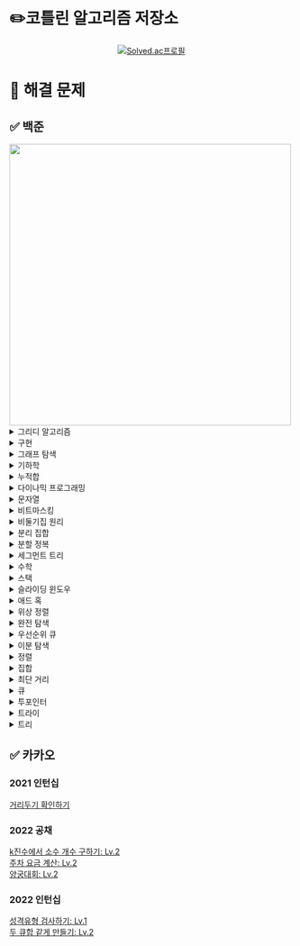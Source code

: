# ✏️코틀린 알고리즘 저장소
[<div align=center>![Solved.ac프로필](http://mazassumnida.wtf/api/v2/generate_badge?boj=emforhs246)](https://solved.ac/emforhs246)</div>


# 📖 해결 문제
## ✅ 백준
<img src="https://user-images.githubusercontent.com/39405316/194695477-aab47732-394f-458b-8c72-ad444d094a29.png" width=500>

<details>
<summary>그리디 알고리즘</summary>
<div markdown="1">

[1041 주사위: 골드5](https://www.acmicpc.net/problem/1041)  
[1092 배: 골드5](https://www.acmicpc.net/problem/1092)  
[1455 뒤집기 II: 실버1](https://www.acmicpc.net/problem/1455)  
[1461 도서관: 골드5](https://www.acmicpc.net/problem/1461)  
[1541 잃어버린 괄호: 실버2](https://www.acmicpc.net/problem/1541)  
[1783 병든나이트: 실버3](https://www.acmicpc.net/problem/1783)  
[1900 레슬러: 실버2](https://www.acmicpc.net/problem/1900)  
[1946 신입 사원: 실버1](https://www.acmicpc.net/problem/1946)  
[2141 우체국: 골드4](https://www.acmicpc.net/problem/2141)  
[2258 정육점: 골드4](https://www.acmicpc.net/problem/2258)  
[2374 같은 수 만들기: 골드4](https://www.acmicpc.net/problem/2374)  
[2405 세 수, 두 M: 골드4](https://www.acmicpc.net/problem/2405)  
[2697 다음수 구하기: 실버2](https://www.acmicpc.net/problem/2697)  
[2872 우리집엔 도서관이 있어: 실버2](https://www.acmicpc.net/problem/2872)  
[3216 다운로드: 실버2](https://www.acmicpc.net/problem/3216)  
[4055 파티가 좋아 파티가 좋아: 골드5](https://www.acmicpc.net/problem/4055)  
[11501 주식: 실버2](https://www.acmicpc.net/problem/11501)  
[12970 AB: 골드4](https://www.acmicpc.net/problem/12970)  
[15553 난로: 골드5](https://www.acmicpc.net/problem/15553)  
[15904 UCPC는 무엇의 약자일까?](https://www.acmicpc.net/problem/15904)
[16206 롤케이크: 실버1](https://www.acmicpc.net/problem/16206)  
[19582 200년간 폐관수련했더니 PS 최강자가 된 건에 대하여: 골드3](https://www.acmicpc.net/problem/19582)  
[20311 화학 실험: 골드5](https://www.acmicpc.net/problem/20311)  
[23322 초콜릿 뺏어 먹기: 실버2](https://www.acmicpc.net/problem/23322)  
[24023 아기 홍윤: 골드5](https://www.acmicpc.net/problem/24023)  
[24524 아름다운 문자열: 골드5](https://www.acmicpc.net/problem/24524)  
[25381 ABBC: 골드4](https://www.acmicpc.net/problem/25381)  
[26075 곰곰아 선 넘지마: 골드4](https://www.acmicpc.net/problem/26075)  
[26648 물정수열: 실버1](https://www.acmicpc.net/problem/26648)  
[28015 영역 색칠: 실버2](https://www.acmicpc.net/problem/28015)  

</div>
</details>

<details>
<summary>구현</summary>
<div markdown="1">

[1138 한 줄로 서기: 실버2](https://www.acmicpc.net/problem/1138)  
[1148 단어 만들기: 골드5](https://www.acmicpc.net/problem/1148)  
[2115 갤러리: 골드5](https://www.acmicpc.net/problem/2115)  
[2573 빙산: 골드4](https://www.acmicpc.net/problem/2573)  
[3961 터치스크린 키보드: 실버2](https://www.acmicpc.net/problem/3961)  
[4179 불!: 골드4](https://www.acmicpc.net/problem/4179)  
[4929 수열 걷기: 실버2](https://www.acmicpc.net/problem/4929)  
[5212 지구 온난화: 실버2](https://www.acmicpc.net/problem/5212)  
[11637 인기 투표: 실버5](https://www.acmicpc.net/problem/11637)  
[13335 트럭: 실버1](https://www.acmicpc.net/problem/13335)  
[15683 감시: 골드4](https://www.acmicpc.net/problem/15683)  
[16926 배열 돌리기 1: 실버1](https://www.acmicpc.net/problem/16926)  
[17140 이차원 배열과 연산: 골드4](https://www.acmicpc.net/problem/17140)  
[17144 미세먼지 안녕!: 골드4](https://www.acmicpc.net/problem/17144)  
[20056 마법사 상어와 파이어볼: 골드4](https://www.acmicpc.net/problem/20056)  
[26597 이 사람 왜 이렇게 1122를 좋아함?: 실버2](https://www.acmicpc.net/problem/26597)  

</div>
</details>

<details>
<summary>그래프 탐색</summary>
<div markdown="1">

[1012 유기농 배추: 실버2](https://www.acmicpc.net/problem/1012)  
[1240 노드사이의 거리: 골드5](https://www.acmicpc.net/problem/1240)  
[1326 폴짝폴짝: 실버2](https://www.acmicpc.net/problem/1326)  
[1430 공격: 골드4](https://www.acmicpc.net/problem/1430)  
[1600 말이 되고픈 연숭이: 골드3](https://www.acmicpc.net/problem/1600)  
[1686 복날: 골드4](https://www.acmicpc.net/problem/1686)  
[1726 로봇: 골드3](https://www.acmicpc.net/problem/1726)  
[1967 트리의 지름: 골드4](https://www.acmicpc.net/problem/1967)  
[1987 알파벳: 골드4(DFS)](https://www.acmicpc.net/problem/1987)  
[2206 벽 부수고 이동하기: 골드3](https://www.acmicpc.net/problem/2206)  
[2251 물통: 골드5](https://www.acmicpc.net/problem/2251)  
[2310 어드벤처 게임: 골드4](https://www.acmicpc.net/problem/2310)  
[2412 암벽 등반: 골드4](https://www.acmicpc.net/problem/2412)  
[2665 미로만들기: 골드4](https://www.acmicpc.net/problem/2665)  
[2668 숫자고르기: 골드5](https://www.acmicpc.net/problem/2668)  
[4963 섬의 개수: 실버2](https://www.acmicpc.net/problem/4963)  
[6087 레이저 통신: 골드3](https://www.acmicpc.net/problem/6087)  
[6118 숨바꼭질: 실버1](https://www.acmicpc.net/problem/6118)  
[6146 신아를 만나러: 실버1](https://www.acmicpc.net/problem/6146)  
[6593 상범 빌딩: 골드5](https://www.acmicpc.net/problem/6593)  
[7576 토마토: 골드5](https://www.acmicpc.net/problem/7576)  
[9466 텀 프로젝트: 골드3](https://www.acmicpc.net/problem/9466)  
[10026 적록색약: 골드5](https://www.acmicpc.net/problem/10026)  
[11266 단절점: 플래티넘4](https://www.acmicpc.net/problem/11266)  
[11400 단절선: 플래티넘4](https://www.acmicpc.net/problem/11400)  
[12784 인하니카 공화국: 골드3](https://www.acmicpc.net/problem/12784)  
[13903 출근: 실버1]( https://www.acmicpc.net/problem/13903)  
[13913 숨바꼭질 4: 골드4](https://www.acmicpc.net/problem/13913)  
[14217 그래프 탐색: 골드5](https://www.acmicpc.net/problem/14217)  
[14218 그래프 탐색2: 실버1](https://www.acmicpc.net/problem/14218)  
[14226 이모티콘: 골드4](https://www.acmicpc.net/problem/14226)  
[14267 회사 문화 1: 골드4](https://www.acmicpc.net/problem/14267)  
[14395 4연산: 골드5](https://www.acmicpc.net/problem/14395)  
[14550 마리오 파티: 골드5](https://www.acmicpc.net/problem/14550)  
[14940 쉬운 최단거리: 실버1](https://www.acmicpc.net/problem/14940)  
[16197 두 동전: 골드4](https://www.acmicpc.net/problem/16197)  
[16568 엔비스카의 영혼: 실버1](https://www.acmicpc.net/problem/16568)  
[16928 뱀과 사다리 게임: 골드5](https://www.acmicpc.net/problem/16928)  
[17129 윌리암슨수액빨이딱따구리가 정보섬에 올라온 이유: 실버1](https://www.acmicpc.net/problem/17129)  
[17141 연구소 2: 골드4](https://www.acmicpc.net/problem/17141)  
[18232 텔레포트 정거장: 실버2](https://www.acmicpc.net/problem/18232)  
[19538 루머: 골드4](https://www.acmicpc.net/problem/19538)  
[21937 작업: 실버1](https://www.acmicpc.net/problem/21937)  
[22353 항체 인식: 골드5](https://www.acmicpc.net/problem/22352)  
[23085 판치기: 골드4](https://www.acmicpc.net/problem/23085)  
[23835 어떤 우유의 배달목록 (Easy): 골드4](https://www.acmicpc.net/problem/23835)  
[25416 빠른 숫자 탐색: 실버2](https://www.acmicpc.net/problem/25416)  
[25601 자바의 형변환: 실버1](https://www.acmicpc.net/problem/25601)  
[27211 도넛 행성: 골드5](https://www.acmicpc.net/problem/27211)  
[27737 버섯 농장: 실버1](https://www.acmicpc.net/problem/27737)  

</div>
</details>

<details>
<summary>기하학</summary>
<div markdown="1">

[1027 고층 건물: 골드4](https://www.acmicpc.net/problem/1027)  
[1709 타일 위의 원: 실버2](https://www.acmicpc.net/problem/1709)  
[3495 아스키 도형: 실버1](https://www.acmicpc.net/problem/3495)  
[17371 이사: 골드1](https://www.acmicpc.net/problem/17371)  
[17843 시계: 실버5](https://www.acmicpc.net/problem/17843)  

</div>
</details>

<details>
<summary>누적합</summary>
<div markdown="1">

[2313 보석 구매하기: 골드5](https://www.acmicpc.net/problem/2313)  
[7348 테이블 옮기기: 실버2](https://www.acmicpc.net/problem/7348)  
[12841 정보대 등산: 실버2](https://www.acmicpc.net/problem/12841)  
[14465 소가 길을 건너간 이유 5: 실버2](https://www.acmicpc.net/problem/14465)  
[19951 태상이의 훈련소 생활: 골드5](https://www.acmicpc.net/problem/19951)  
[20438 출석체크: 실버2](https://www.acmicpc.net/problem/20438)  
[21758 꿀 따기: 골드5](https://www.acmicpc.net/problem/21758)  
[25682 체스판 다시 칠하기: 골드5](https://www.acmicpc.net/problem/25682)  
[25708 만남의 광장: 실버1](https://www.acmicpc.net/problem/25708)  
[27210 신을 모시는 사당: 골드5](https://www.acmicpc.net/problem/27210)  
[28070 유니의 편지 쓰기: 골드5](https://www.acmicpc.net/problem/28070)  

</div>
</details>

<details>
<summary>다이나믹 프로그래밍</summary>
<div markdown="1">

[1106 호텔: 골드5](https://www.acmicpc.net/problem/1106)  
[1229 육각수: 골드4](https://www.acmicpc.net/problem/1229)  
[1309 동물원: 실버1](https://www.acmicpc.net/problem/1309)  
[1344 축구: 골드4](https://www.acmicpc.net/problem/1344)  
[1495 기타리스트: 실버1](https://www.acmicpc.net/problem/1495)  
[1633 최고의 팀 만들기: 골드4](https://www.acmicpc.net/problem/1633)  
[1679 숫자놀이: 실버1](https://www.acmicpc.net/problem/1679)  
[1699 제곱수의 합: 실버2](https://www.acmicpc.net/problem/1699)
[1720 타일 코드: 골드4](https://www.acmicpc.net/problem/1720)  
[1793 타일링: 실버2](https://www.acmicpc.net/problem/1793)  
[1796 신기한 키보드: 골드4](https://www.acmicpc.net/problem/1796)  
[1965 상자넣기: 실버2](https://www.acmicpc.net/problem/1965)  
[2096 내려가기: 골드5](https://www.acmicpc.net/problem/2096)  
[2294 동전 2: 골드5](https://www.acmicpc.net/problem/2294)  
[2302 극장 좌석: 실버1](https://www.acmicpc.net/problem/2302)  
[2411 아이템 먹기: 골드4](https://www.acmicpc.net/problem/2411)  
[2418 단어 격자: 골드5](https://www.acmicpc.net/problem/2418)  
[2533 사회망 서비스(SNS): 골드3](https://www.acmicpc.net/problem/2533)  
[2629 양팔저울: 골드3](https://www.acmicpc.net/problem/2629)  
[3099 도트 매트릭스 프린터: 골드4](https://www.acmicpc.net/problem/3099)  
[4095 최대 정사각형: 골드4](https://www.acmicpc.net/problem/4095)  
[5557 1학년: 골드5](https://www.acmicpc.net/problem/5557)  
[7579 앱: 골드3](https://www.acmicpc.net/problem/7579)  
[9184 신나는 함수 실행: 실버2](https://www.acmicpc.net/problem/9184)  
[9461 파도반 수열: 실버3](https://www.acmicpc.net/problem/9461)  
[9625 BABBA: 실버5](https://www.acmicpc.net/problem/9625)  
[9764 서로 다른 자연수의 합: 골드5](https://www.acmicpc.net/problem/9764)  
[10571 다이아몬드: 실버1](https://www.acmicpc.net/problem/10571)  
[14231 박스 포장: 실버2](https://www.acmicpc.net/problem/14231)  
[14585 사수빈탕: 실버1](https://www.acmicpc.net/problem/14585)  
[14925 목장 건설하기: 골드4](https://www.acmicpc.net/problem/14925)  
[15486 퇴사 2: 골드5](https://www.acmicpc.net/problem/15486)  
[15645 내려가기 2: 실버1](https://www.acmicpc.net/problem/15645)  
[15988 1, 2, 3 더하기 3: 실버2](https://www.acmicpc.net/problem/15988)  
[15990 1, 2, 3 더하기 5: 실버2](https://www.acmicpc.net/problem/15990)  
[16194 카드 구매하기 2: 실버1](https://www.acmicpc.net/problem/16194)  
[17070 파이프 옮기기 1: 골드5](https://www.acmicpc.net/problem/17070)  
[17218 비밀번호 만들기: 골드5](https://www.acmicpc.net/problem/17218)  
[17243 Almost-K Increasing Subsequence: 골드5](https://www.acmicpc.net/problem/17243)  
[17291 새끼치기: 실버2](https://www.acmicpc.net/problem/17291)  
[17351 3루수는 몰라: 골드4](https://www.acmicpc.net/problem/17351)  
[19621 회의실 배정 2: 실버2](https://www.acmicpc.net/problem/19621)  
[20162 간식 파티: 실버2](https://www.acmicpc.net/problem/20162)  
[21555 빛의 돌 옮기기: 실버2](https://www.acmicpc.net/problem/21555)  
[22857 가장 긴 짝수 연속한 부분 수열 (small): 실버2](https://www.acmicpc.net/problem/22857)  
[22968 균형: 골드5](https://www.acmicpc.net/problem/22968)  
[24390 또 전자레인지야?: 실버1](https://www.acmicpc.net/problem/24390)  
[25170 명랑한 아리의 외출: 골드5](https://www.acmicpc.net/problem/25170)  
[25343 최장 최장 증가 부분 수열: 골드5](https://www.acmicpc.net/problem/25343)  
[25822 2000문제 푼 임스: 실버1](https://www.acmicpc.net/problem/25822)  
[28325 호숫가의 개미굴: 골드5](https://www.acmicpc.net/problem/28325)  
[28360 양동이 게임: 실버1](https://www.acmicpc.net/problem/28360)  

</div>
</details>

<details>
<summary>문자열</summary>
<div markdown="1">

[1474 밑 줄: 실버1](https://www.acmicpc.net/problem/1474)  
[1501 영어읽기: 골드5](https://www.acmicpc.net/problem/1501)  
[1512 주기문으로 바꾸기: 골드5](https://www.acmicpc.net/problem/1512)  
[1599 민식어: 골드5](https://www.acmicpc.net/problem/1599)  
[1897 토달기: 골드5](https://www.acmicpc.net/problem/1897)  
[2179 비슷한 단어: 골드4](https://www.acmicpc.net/problem/2179)  
[2870 수학숙제: 실버4](https://www.acmicpc.net/problem/2870)  
[3107 IPv6: 골드5](https://www.acmicpc.net/problem/3107)  
[4889 안정적인 문자열: 실버1](https://www.acmicpc.net/problem/4889)  
[5052 전화번호 목록: 골드4](https://www.acmicpc.net/problem/5052)  
[5636 소수 부분 문자열: 실버1](https://www.acmicpc.net/problem/5636)  
[5670 휴대폰 자판: 플래티넘4](https://www.acmicpc.net/problem/5670)  
[6443 애너그램: 골드5](https://www.acmicpc.net/problem/6443)  
[9241 바이러스 복제: 골드5](https://www.acmicpc.net/problem/9241)  
[9519 졸려: 골드5](https://www.acmicpc.net/problem/9519)  
[14369 전화번호 수수께끼 (Small): 골드5](https://www.acmicpc.net/problem/14369)  
[14725 개미굴: 골드3](https://www.acmicpc.net/problem/14725)  

</div>
</details>

<details>
<summary>비트마스킹</summary>
<div markdown="1">

[15787 기차가 어둠을 헤치고 은하수를: 실버2](https://www.acmicpc.net/problem/15787)  
[18119 단어 암기: 골드4](https://www.acmicpc.net/problem/18119)  

</div>
</details>

<details>
<summary>비둘기집 원리</summary>
<div markdown="1">

[5619 세 번째: 실버2](https://www.acmicpc.net/problem/5619)    
[20529 가장 가까운 세 사람의 심리적 거리: 실버1](https://www.acmicpc.net/problem/20529)  
[25758 유전자 조합: 실버1](https://www.acmicpc.net/problem/25758)  

</div>
</details>

<details>
<summary>분리 집합</summary>
<div markdown="1">

[1043 거짓말: 골드4](https://www.acmicpc.net/problem/1043)  
[1197 최소 스패닝 트리: 골드4](https://www.acmicpc.net/problem/1197)  
[1647 도시 분할 계획: 골드4](https://www.acmicpc.net/problem/1647)  
[1774 우주신과의 교감: 골드3](https://www.acmicpc.net/problem/1774)  
[6497 전력난: 골드4](https://www.acmicpc.net/problem/6497)  
[7511 소셜 네트워킹 어플리케이션: 골드5](https://www.acmicpc.net/problem/7511)  
[16957 체스판 위의 공: 골드4](https://www.acmicpc.net/problem/16957)  
[17352 여러분의 다리가 되어 드리겠습니다!: 골드5](https://www.acmicpc.net/problem/17352)  
[18769 그리드 네트워크: 골드4](https://www.acmicpc.net/problem/18769)  
[24542 튜터;튜티 관계의 수: 실버1](https://www.acmicpc.net/problem/24542)  

</div>
</details>

<details>
<summary>분할 정복</summary>
<div markdown="1">

[1074 Z: 실버1](https://www.acmicpc.net/problem/1074)  
[1992 쿼드트리: 실버1](https://www.acmicpc.net/problem/1992)  
[16974 레벨 햄버거: 실버1](https://www.acmicpc.net/problem/16974)  

</div>
</details>

<details>
<summary>세그먼트 트리</summary>
<div markdown="1">

[5676 음주 코딩: 골드1](https://www.acmicpc.net/problem/5676)  
[12837 가계부 (Hard)](https://www.acmicpc.net/problem/12837)  
[14428 수열과 쿼리 16: 골드1](https://www.acmicpc.net/problem/14428)  
[18436 수열과 쿼리 37: 골드1](https://www.acmicpc.net/problem/18436)  

</div>
</details>

<details>
<summary>수학</summary>
<div markdown="1">

[1016: 제곱 ㄴㄴ 수: 골드1](https://www.acmicpc.net/problem/1016)  
[1188 음식평론가: 골드5](https://www.acmicpc.net/problem/1188)  
[1241 머리 톡톡: 골드5](https://www.acmicpc.net/problem/1241)  
[1565 수학: 골드4](https://www.acmicpc.net/problem/1565)  
[2023 신기한 소수: 골드5](https://www.acmicpc.net/problem/2023)  
[2485 가로수: 실버4](https://www.acmicpc.net/problem/2485)  
[9421 소수상근수: 실버1](https://www.acmicpc.net/problem/9421)  
[15319 동혁이의 생일선물: 골드5](https://www.acmicpc.net/problem/15319)  
[17087 숨바꼭질 6: 실버2](https://www.acmicpc.net/problem/17087)  
[28138 재밌는 나머지 연산: 실버3](https://www.acmicpc.net/problem/28138)  

</div>
</details>

<details>
<summary>스택</summary>
<div markdown="1">

[1406 에디터: 실버2](https://www.acmicpc.net/problem/1406)  
[2257 화학식량: 실버2](https://www.acmicpc.net/problem/2257)  
[2504 괄호의 값: 실버1](https://www.acmicpc.net/problem/2504)  
[5397 키로거: 실버2](https://www.acmicpc.net/problem/5397)  
[6198 옥상 정원 꾸미기: 골드5](https://www.acmicpc.net/problem/6198)  
[9935 문자열 폭발: 골드4](https://www.acmicpc.net/problem/9935)  
[10773 제로: 실버4](https://www.acmicpc.net/problem/10773)  
[17298 오큰수: 골드4](https://www.acmicpc.net/problem/17298)  
[24523 내 뒤에 나와 다른 수: 실버2](https://www.acmicpc.net/problem/24523)  
[25956 목차 세기: 실버1](https://www.acmicpc.net/problem/25956)  

</div>
</details>

<details>
<summary>슬라이딩 윈도우</summary>
<div markdown="1">

[11003 최솟값 찾기: 플래티넘5](https://www.acmicpc.net/problem/11003)  
[15961 회전 초밥: 골드4](https://www.acmicpc.net/problem/15961)  

</div>
</details>

<details>
<summary>애드 혹</summary>
<div markdown="1">

[12947 트리 만들기: 골드4](https://www.acmicpc.net/problem/12947)  
[12968 방문: 실버2](https://www.acmicpc.net/problem/12968)  
[27468 2배 또는 0.5배: 골드5](https://www.acmicpc.net/problem/27468)  
[28359 수열의 가치: 골드5](https://www.acmicpc.net/problem/28359)  

</div>
</details>

<details>
<summary>위상 정렬</summary>
<div markdown="1">

[1516 게임 개발: 골드3](https://www.acmicpc.net/problem/1516)  
[2056 작업: 골드4](https://www.acmicpc.net/problem/2056)  
[2252 줄 세우기: 골드3](https://www.acmicpc.net/problem/2252)  
[2529 부등호: 실버1](https://www.acmicpc.net/problem/2529)  
[14567 선수과목: 골드5](https://www.acmicpc.net/problem/14567)  

</div>
</details>

<details>
<summary>완전 탐색</summary>
<div markdown="1">

[1025 제곱수 찾기: 골드5](https://www.acmicpc.net/problem/1025)  
[1034 램프: 골드4](https://www.acmicpc.net/problem/1034)  
[1038 감소하는 수: 골드5](https://www.acmicpc.net/problem/1038)  
[1062 가르침: 골드4](https://www.acmicpc.net/problem/1062)  
[1174 줄어드는 수: 골드5](https://www.acmicpc.net/problem/1174)  
[1195 킥다운: 골드5](https://www.acmicpc.net/problem/1195)  
[1342 행운의 문자열: 실버1](https://www.acmicpc.net/problem/1342)  
[1405 미친 로봇: 골드4](https://www.acmicpc.net/problem/1405)  
[1421 나무꾼 이다솜: 실버1](https://www.acmicpc.net/problem/1421)  
[1747 소수&팰린드롬: 실버1](https://www.acmicpc.net/problem/1747)  
[1821 수들의 합 6: 실버1](https://www.acmicpc.net/problem/1821)  
[1941 소문난 칠공주: 골드3](https://www.acmicpc.net/problem/1941)  
[2531 회전 초밥: 실버1](https://www.acmicpc.net/problem/2531)  
[3085 사탕 게임: 실버3](https://www.acmicpc.net/problem/3085)  
[6987 월드컵: 골드4](https://www.acmicpc.net/problem/6987)  
[8973 수학 공책: 골드5](https://www.acmicpc.net/problem/8973)  
[9763 마을의 친밀도: 골드5](https://www.acmicpc.net/problem/9763)  
[10472 십자뒤집기: 실버1](https://www.acmicpc.net/problem/10472)  
[10881 프로도의 선물 포장: 골드4](https://www.acmicpc.net/problem/10881)  
[12101 1, 2, 3 더하기 2: 실버1](https://www.acmicpc.net/problem/12101)  
[12842 튀김 소보루: 실버1](https://www.acmicpc.net/problem/12842)  
[14225 부분수열의 합: 실버1](https://www.acmicpc.net/problem/14225)  
[14391 종이 조각: 골드3](https://www.acmicpc.net/problem/14391)  
[15566 개구리 1: 실버1](https://www.acmicpc.net/problem/15566)  
[15658 연산자 끼워넣기 (2): 실버2](https://www.acmicpc.net/problem/15658)  
[15644 N과 M(10): 실버2](https://www.acmicpc.net/problem/15664)  
[15684 사다리 조작: 골드3](https://www.acmicpc.net/problem/15684)  
[15686 치킨 배달: 골드5](https://www.acmicpc.net/problem/15686)  
[15925 욱제는 정치쟁이야!!: 실버1](https://www.acmicpc.net/problem/15925)  
[16457 단풍잎 이야기: 실버1](https://www.acmicpc.net/problem/16457)  
[16936 나3곱2: 골드5](https://www.acmicpc.net/problem/16936)  
[16943 숫자 재배치: 실버1](https://www.acmicpc.net/problem/16943)  
[16987 계란으로 계란치기: 골드5](https://www.acmicpc.net/problem/16987)  
[17281 ⚾: 골드4](https://www.acmicpc.net/problem/17281)  
[17359 전구 길만 걷자: 실버2](https://www.acmicpc.net/problem/17359)  
[17610 양팔저울: 실버1](https://www.acmicpc.net/problem/17610)  
[18290 NM과 K (1): 실버1](https://www.acmicpc.net/problem/18290)  
[19942 다이어트: 골드5](https://www.acmicpc.net/problem/19942)  
[19949 영재의 시험: 실버2](https://www.acmicpc.net/problem/19949)  
[20166 문자열 지옥에 빠진 호석: 골드5](https://www.acmicpc.net/problem/20166)  
[21315 카드 섞기: 골드5](https://www.acmicpc.net/problem/21315)  
[24268 2022는 무엇이 특별할까?: 실버1](https://www.acmicpc.net/problem/24268)  
[25542 약속장소: 실버2](https://www.acmicpc.net/problem/25542)  
[27967 고추장 괄호 문자열: 실버2](https://www.acmicpc.net/problem/27967)  

</div>
</details>

<details>
<summary>우선순위 큐</summary>
<div markdown="1">

[1374 강의실: 골드5](https://www.acmicpc.net/problem/1374)  
[1379 강의실 2: 골드3](https://www.acmicpc.net/problem/1379)  
[1655 가운데를 말해요: 골드2](https://www.acmicpc.net/problem/1655)  
[2014 소수의 곱: 골드1](https://www.acmicpc.net/problem/2014)  
[2461 대표 선수: 골드2](https://www.acmicpc.net/problem/2461)  
[11000 강의실 배정: 골드5](https://www.acmicpc.net/problem/11000)  
[12851 숨바꼭질 2: 골드4](https://www.acmicpc.net/problem/12851)  
[13549 숨바꼭질 3: 골드5](https://www.acmicpc.net/problem/13549)  
[14729 칠무해: 실버5](https://www.acmicpc.net/problem/14729)  
[17503 맥주 축제: 실버1](https://www.acmicpc.net/problem/17503)  
[19640 화장실의 규칙: 골드4](https://www.acmicpc.net/problem/19640)  
[22867 종점: 골드5](https://www.acmicpc.net/problem/22867)  
[28107 회전초밥: 실버1](https://www.acmicpc.net/problem/28107)  

</div>
</details>

<details>
<summary>이분 탐색</summary>
<div markdown="1">

[1477 휴게소 세우기: 골드4](https://www.acmicpc.net/problem/1477)  
[2110 공유기 설치: 골드4](https://www.acmicpc.net/problem/2110)  
[2631 줄세우기: 골드4](https://www.acmicpc.net/problem/2631)  
[2805 나무 자르기: 실버2](https://www.acmicpc.net/problem/2805)  
[3020 개똥벌레: 골드5](https://www.acmicpc.net/problem/3020)  
[5710 전기요금: 골드4](https://www.acmicpc.net/problem/5710)  
[6068 시간 관리하기: 골드5](https://www.acmicpc.net/problem/6068)  
[6209 제자리 멀리뛰기: 골드3](https://www.acmicpc.net/problem/6209)  
[8983 사냥꾼: 골드4](https://www.acmicpc.net/problem/8983)  
[14575 뒤풀이: 실버1](https://www.acmicpc.net/problem/14575)  
[14627 파닭파닭: 실버2](https://www.acmicpc.net/problem/14627)  
[16401 과자 나눠주기: 실버2](https://www.acmicpc.net/problem/16401)  
[17179 케이크 자르기: 골드5](https://www.acmicpc.net/problem/17179)  
[18113 그르다 김가놈: 실버2](https://www.acmicpc.net/problem/18113)  
[18114 블랙 프라이데이: 골드5](https://www.acmicpc.net/problem/18114)  
[20495 수열과 헌팅: 실버1](https://www.acmicpc.net/problem/20495)  

</div>
</details>

<details>
<summary>정렬</summary>
<div markdown="1">

[18248 제야의 종: 실버2](https://www.acmicpc.net/problem/18248)  
[23740 버스 노선 개편하기: 골드5](https://www.acmicpc.net/problem/23740)  

</div>
</details>

<details>
<summary>집합</summary>
<div markdown="1">

[2776 암기왕: 실버4](https://www.acmicpc.net/problem/2776)  
[17092 색칠 공부: 골드4](https://www.acmicpc.net/problem/17092)  
[27964 콰트로치즈피자: 실버5](https://www.acmicpc.net/problem/27964)  


</div>
</details>

<details>
<summary>최단 거리</summary>
<div markdown="1">

[1238 파티: 골드3](https://www.acmicpc.net/problem/1238)  
[1865 웜홀: 골드3](https://www.acmicpc.net/problem/1865)  
[2660 회장뽑기: 골드5](https://www.acmicpc.net/problem/2660)  
[4485 녹색 옷 입은 애가 젤다지?: 골드4](https://www.acmicpc.net/problem/4485)  
[11404 플로이드: 골드4](https://www.acmicpc.net/problem/11404)  
[11657 타임머신: 골드4](https://www.acmicpc.net/problem/11657)  
[12908 텔레포트 3: 골드5](https://www.acmicpc.net/problem/12908)  
[14938 서강그라운드: 골드4](https://www.acmicpc.net/problem/14938)  
[21278 호석이 두 마리 치킨: 골드5](https://www.acmicpc.net/problem/21278)  

</div>
</details>

<details>
<summary>큐</summary>
<div markdown="1">

[14713 앵무새: 실버2](https://www.acmicpc.net/problem/14713)  
[20956 아이스크림 도둑 지호: 골드4](https://www.acmicpc.net/problem/20956)  
[27497 알파벳 블록: 실버2](https://www.acmicpc.net/problem/27497)  

</div>
</details>

<details>
<summary>투포인터</summary>
<div markdown="1">

[1253 좋다: 골드4](https://www.acmicpc.net/problem/1253)  
[2467 용액: 골드5](https://www.acmicpc.net/problem/2467)  
[2470 두 용액: 골드5](https://www.acmicpc.net/problem/2470)  
[6137 문자열 생성: 골드4](https://www.acmicpc.net/problem/6137)  
[6503 망가진 키보드: 실버1](https://www.acmicpc.net/problem/6503)  
[12892 생일 선물: 골드4](https://www.acmicpc.net/problem/12892)  
[14719 빗물: 골드5](https://www.acmicpc.net/problem/14719)  
[16472 고냥이: 골드4](https://www.acmicpc.net/problem/16472)  
[20922 겹치는 건 싫어: 실버1](https://www.acmicpc.net/problem/20922)  


</div>
</details>

<details>
<summary>트라이</summary>
<div markdown="1">

[19585 전설: 플래티넘3](https://www.acmicpc.net/problem/19585)  

</div>
</details>

<details>
<summary>트리</summary>
<div markdown="1">

[1595 북쪽나라의 도로: 골드4](https://www.acmicpc.net/problem/1595)  
[5639 이진 검색 트리: 골드5](https://www.acmicpc.net/problem/5639)  
[9934 완전 이진 트리: 실버1](https://www.acmicpc.net/problem/9934)  
[22856 트리 순회: 골드4](https://www.acmicpc.net/problem/22856)  
[23326 홍익 투어리스트: 골드3](https://www.acmicpc.net/problem/23326)  
[25511 값이 k인 트리 노드의 깊이: 실버2](https://www.acmicpc.net/problem/25511)  
[26260 이가 빠진 이진 트리: 골드5](https://www.acmicpc.net/problem/26260)  

</div>
</details>


## ✅ 카카오
### 2021 인턴십
[거리두기 확인하기](https://school.programmers.co.kr/learn/courses/30/lessons/81302?language=kotlin)  

### 2022 공채
[k진수에서 소수 개수 구하기: Lv.2](https://school.programmers.co.kr/learn/courses/30/lessons/92335)   
[주차 요금 계산: Lv.2](https://school.programmers.co.kr/learn/courses/30/lessons/92341)  
[양궁대회: Lv.2](https://school.programmers.co.kr/learn/courses/30/lessons/92342)

### 2022 인턴십
[성격유형 검사하기: Lv.1](https://school.programmers.co.kr/learn/courses/30/lessons/118666)  
[두 큐합 같게 만들기: Lv.2](https://school.programmers.co.kr/learn/courses/30/lessons/118667)

